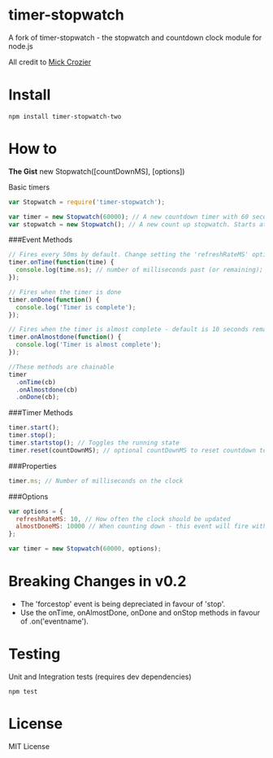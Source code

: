 # timer-stopwatch

A fork of timer-stopwatch - the stopwatch and countdown clock module for node.js

All credit to [Mick Crozier](https://github.com/MickCrozier/timer-stopwatch)

# Install

```shell
npm install timer-stopwatch-two
```

# How to

**The Gist**
new Stopwatch([countDownMS], [options])

Basic timers

```js
var Stopwatch = require('timer-stopwatch');

var timer = new Stopwatch(60000); // A new countdown timer with 60 seconds
var stopwatch = new Stopwatch(); // A new count up stopwatch. Starts at 0.
```

###Event Methods

```js
// Fires every 50ms by default. Change setting the 'refreshRateMS' options
timer.onTime(function(time) {
  console.log(time.ms); // number of milliseconds past (or remaining);
});

// Fires when the timer is done
timer.onDone(function() {
  console.log('Timer is complete');
});

// Fires when the timer is almost complete - default is 10 seconds remaining. Change with 'almostDoneMS' option
timer.onAlmostdone(function() {
  console.log('Timer is almost complete');
});

//These methods are chainable
timer
  .onTime(cb)
  .onAlmostdone(cb)
  .onDone(cb);
```

###Timer Methods

```js
timer.start();
timer.stop();
timer.startstop(); // Toggles the running state
timer.reset(countDownMS); // optional countDownMS to reset countdown to that many milliseconds
```

###Properties

```js
timer.ms; // Number of milliseconds on the clock
```

###Options

```js
var options = {
  refreshRateMS: 10, // How often the clock should be updated
  almostDoneMS: 10000 // When counting down - this event will fire with this many milliseconds remaining on the clock
};

var timer = new Stopwatch(60000, options);
```

# Breaking Changes in v0.2

* The 'forcestop' event is being depreciated in favour of 'stop'.
* Use the onTime, onAlmostDone, onDone and onStop methods in favour of .on('eventname').

# Testing

Unit and Integration tests (requires dev dependencies)

```shell
npm test
```

# License

MIT License
